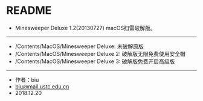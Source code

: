 # README

- Minesweeper Deluxe 1.2(20130727) macOS扫雷破解版。

---------------------------------------------------------------------
- /Contents/MacOS/Minesweeper Deluxe: 未破解原版
- /Contents/MacOS/Minesweeper Deluxe 2: 破解版无限免费使用安全帽
- /Contents/MacOS/Minesweeper Deluxe 3: 破解版免费开启高级版

---------------------------------------------------------------------
- 作者：biu
- biu@mail.ustc.edu.cn
- 2018.12.20